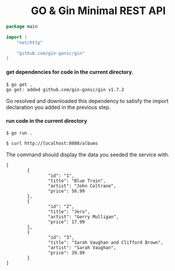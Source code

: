 <div align="center">

# GO & Gin Minimal REST API

</div>

```go
package main

import (
    "net/http"

    "github.com/gin-gonic/gin"
)
```

#### get dependencies for code in the current directory.
```bash
$ go get .
go get: added github.com/gin-gonic/gin v1.7.2
```
Go resolved and downloaded this dependency to satisfy the import declaration you added in the previous step.

#### run code in the current directory
```
$ go run .
```

```bash
$ curl http://localhost:8080/albums
```
The command should display the data you seeded the service with.
```
[
        {
                "id": "1",
                "title": "Blue Train",
                "artist": "John Coltrane",
                "price": 56.99
        },
        {
                "id": "2",
                "title": "Jeru",
                "artist": "Gerry Mulligan",
                "price": 17.99
        },
        {
                "id": "3",
                "title": "Sarah Vaughan and Clifford Brown",
                "artist": "Sarah Vaughan",
                "price": 39.99
        }
]
```
